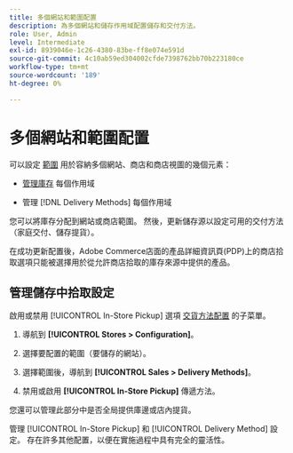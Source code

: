 ```yaml
---
title: 多個網站和範圍配置
description: 為多個網站和儲存作用域配置儲存和交付方法。
role: User, Admin
level: Intermediate
exl-id: 8939046e-1c26-4380-83be-ff8e074e591d
source-git-commit: 4c10ab59ed304002cfde7398762bb70b223180ce
workflow-type: tm+mt
source-wordcount: '189'
ht-degree: 0%

---
```


# 多個網站和範圍配置

可以設定 [範圍](https://docs.magento.com/user-guide/configuration/scope.html) 用於容納多個網站、商店和商店視圖的幾個元素：

- [管理庫存](https://docs.magento.com/user-guide/catalog/inventory-stock.html) 每個作用域

- 管理 [!DNL Delivery Methods] 每個作用域

您可以將庫存分配到網站或商店範圍。 然後，更新儲存源以設定可用的交付方法（家庭交付、儲存提貨）。

在成功更新配置後，Adobe Commerce店面的產品詳細資訊頁(PDP)上的商店拾取選項只能被選擇用於從允許商店拾取的庫存來源中提供的產品。

## 管理儲存中拾取設定

啟用或禁用 [!UICONTROL In-Store Pickup] 選項 [交貨方法配置](enable-general.md#delivery-methods) 的子菜單。

1. 導航到 **[!UICONTROL Stores > Configuration]**。

1. 選擇要配置的範圍（要儲存的網站）。

1. 選擇範圍後，導航到 **[!UICONTROL Sales > Delivery Methods]**。

1. 禁用或啟用 **[!UICONTROL In-Store Pickup]** 傳遞方法。

您還可以管理此部分中是否全局提供庫邊或店內提貨。

管理 [!UICONTROL In-Store Pickup] 和 [!UICONTROL Delivery Method] 設定。 存在許多其他配置，以便在實施過程中具有完全的靈活性。

